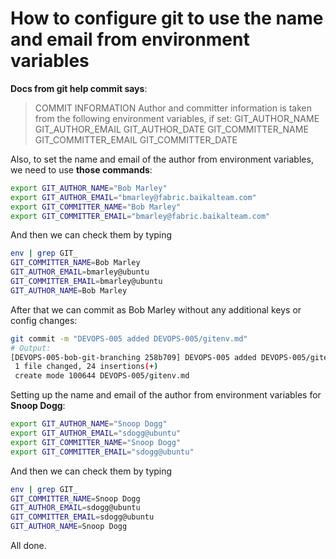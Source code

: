 # How to configure git to use the name and email from environment variables

**Docs from git help commit says**:

> COMMIT INFORMATION
> Author and committer information is taken from the following environment variables, if set:
> GIT_AUTHOR_NAME
> GIT_AUTHOR_EMAIL
> GIT_AUTHOR_DATE
> GIT_COMMITTER_NAME
> GIT_COMMITTER_EMAIL
> GIT_COMMITTER_DATE

Also, to set the name and email of the author from environment variables, we need to use **those commands**:
```bash
export GIT_AUTHOR_NAME="Bob Marley"
export GIT_AUTHOR_EMAIL="bmarley@fabric.baikalteam.com"
export GIT_COMMITTER_NAME="Bob Marley"
export GIT_COMMITTER_EMAIL="bmarley@fabric.baikalteam.com"
```

And then we can check them by typing
```bash
env | grep GIT_
GIT_COMMITTER_NAME=Bob Marley
GIT_AUTHOR_EMAIL=bmarley@ubuntu
GIT_COMMITTER_EMAIL=bmarley@ubuntu
GIT_AUTHOR_NAME=Bob Marley
```

After that we can commit as Bob Marley without any additional keys or config changes:
```bash
git commit -m "DEVOPS-005 added DEVOPS-005/gitenv.md"
# Output:
[DEVOPS-005-bob-git-branching 258b709] DEVOPS-005 added DEVOPS-005/gitenv.md
 1 file changed, 24 insertions(+)
 create mode 100644 DEVOPS-005/gitenv.md
```

Setting up the name and email of the author from environment variables for **Snoop Dogg**:
```bash
export GIT_AUTHOR_NAME="Snoop Dogg"
export GIT_AUTHOR_EMAIL="sdogg@ubuntu"
export GIT_COMMITTER_NAME="Snoop Dogg"
export GIT_COMMITTER_EMAIL="sdogg@ubuntu"
```

And then we can check them by typing
```bash
env | grep GIT_
GIT_COMMITTER_NAME=Snoop Dogg
GIT_AUTHOR_EMAIL=sdogg@ubuntu
GIT_COMMITTER_EMAIL=sdogg@ubuntu
GIT_AUTHOR_NAME=Snoop Dogg
```

All done.
